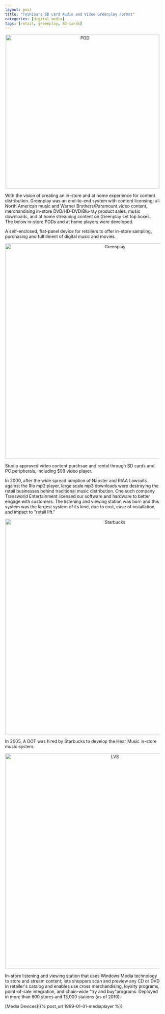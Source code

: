```yaml
---
layout: post
title: "Toshiba's SD Card Audio and Video Greenplay Format"
categories: [digital media]
tags: [retail, greenplay, SD-cards]
---
```


<div style="text-align: center"><img src="{{ site.baseurl }}/images/pod.png" alt="POD" style="width: 500px;"/></div>

With the vision of creating an in-store and at home experience for content distribution. Greenplay was an end-to-end system with content licensing; all North American music and Warner Brothers/Paramount video content, merchandising in-store DVD/HD-DVD/Blu-ray product sales, music downloads, and at home streaming content on Greenplay set top boxes. The below in-store PODs and at home players were developed. 

A self-enclosed, flat-panel device for retailers to offer in-store sampling, purchasing and fulfillment of digital music and movies.

<div style="text-align: center"><img src="{{ site.baseurl }}/images/greenplay.png" alt="Greenplay" style="width: 700px;"/></div>

Studio approved video content purchsae and rental through SD cards and PC peripherals, including $99 video player. 

In 2000, after the wide spread adoption of Napster and RIAA Lawsuits against the Rio mp3 player, large scale mp3 downloads were destroying the retail businesses behind traditional music distribution.  One such company Transworld Entertainment licensed our software and hardware to better engage with customers. The listening and viewing station was born and this system was the largest system of its kind, due to cost, ease of installation, and impact to "retail lift." 

<div style="text-align: center"><img src="{{ site.baseurl }}/images/starbucks.png" alt="Starbucks" style="width: 700px;"/></div>

In 2005, A DOT was hired by Starbucks to develop the Hear Music in-store music system.

<div style="text-align: center"><img src="{{ site.baseurl }}/images/lvs.png" alt="LVS" style="width: 700px;"/></div>

In-store listening and viewing station that uses Windows Media technology to store and stream content; lets shoppers scan and preview any CD or DVD in retailer's catalog and enables use cross merchandising, loyalty programs, point-of-sale integration, and chain-wide "try and buy"programs. Deployed in more than 600 stores and 13,000 stations (as of 2010).

[Media Devices]({% post_url 1999-01-01-mediaplayer %})